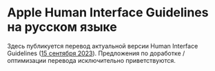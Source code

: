 # Apple Human Interface Guidelines на русском языке
Здесь публикуется перевод актуальной версии Human Interface Guidelines ([15 сентября 2023](https://developer.apple.com/design/whats-new/#:~:text=Resources-,September%2015%2C%202023,-Layout)).
Предложения по доработке / оптимизации перевода исключительно приветствуются.
